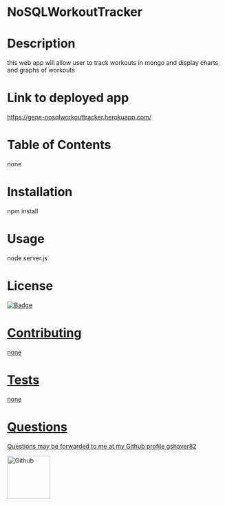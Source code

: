 # NoSQLWorkoutTracker
# Description
this web app will allow user to track workouts in mongo and display charts and graphs of workouts
# Link to deployed app
https://gene-nosqlworkouttracker.herokuapp.com/
# Table of Contents
none
# Installation
npm install
# Usage
node server.js
# License
<a href='https://opensource.org/licenses/MIT'><img alt='Badge' src='https://img.shields.io/badge/License-MIT-yellow.svg'>

# Contributing
none
# Tests
none
# Questions
 Questions may be forwarded to me at my Github profile
<a href='https://github.com/gshaver82'>gshaver82</a>

<img src='https://avatars3.githubusercontent.com/u/52022933?v=4' alt=Github profile picture width=100>